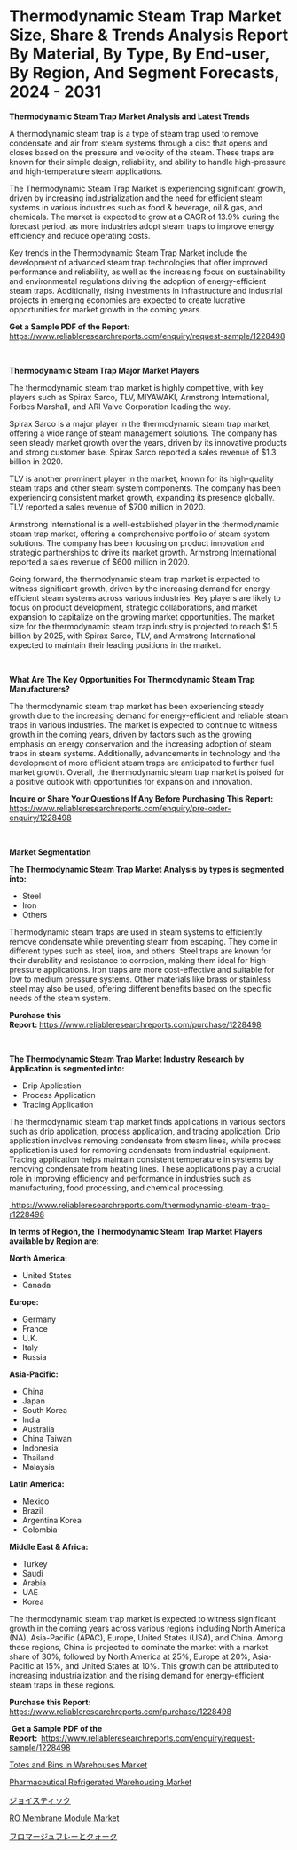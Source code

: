 <p><h1>Thermodynamic Steam Trap Market Size, Share & Trends Analysis Report By Material, By Type, By End-user, By Region, And Segment Forecasts, 2024 - 2031</h1></p><p><strong>Thermodynamic Steam Trap Market Analysis and Latest Trends</strong></p>
<p><p>A thermodynamic steam trap is a type of steam trap used to remove condensate and air from steam systems through a disc that opens and closes based on the pressure and velocity of the steam. These traps are known for their simple design, reliability, and ability to handle high-pressure and high-temperature steam applications.</p><p>The Thermodynamic Steam Trap Market is experiencing significant growth, driven by increasing industrialization and the need for efficient steam systems in various industries such as food & beverage, oil & gas, and chemicals. The market is expected to grow at a CAGR of 13.9% during the forecast period, as more industries adopt steam traps to improve energy efficiency and reduce operating costs.</p><p>Key trends in the Thermodynamic Steam Trap Market include the development of advanced steam trap technologies that offer improved performance and reliability, as well as the increasing focus on sustainability and environmental regulations driving the adoption of energy-efficient steam traps. Additionally, rising investments in infrastructure and industrial projects in emerging economies are expected to create lucrative opportunities for market growth in the coming years.</p></p>
<p><strong>Get a Sample PDF of the Report:&nbsp;</strong> <a href="https://www.reliableresearchreports.com/enquiry/request-sample/1228498">https://www.reliableresearchreports.com/enquiry/request-sample/1228498</a></p>
<p>&nbsp;</p>
<p><strong>Thermodynamic Steam Trap Major Market Players</strong></p>
<p><p>The thermodynamic steam trap market is highly competitive, with key players such as Spirax Sarco, TLV, MIYAWAKI, Armstrong International, Forbes Marshall, and ARI Valve Corporation leading the way. </p><p>Spirax Sarco is a major player in the thermodynamic steam trap market, offering a wide range of steam management solutions. The company has seen steady market growth over the years, driven by its innovative products and strong customer base. Spirax Sarco reported a sales revenue of $1.3 billion in 2020.</p><p>TLV is another prominent player in the market, known for its high-quality steam traps and other steam system components. The company has been experiencing consistent market growth, expanding its presence globally. TLV reported a sales revenue of $700 million in 2020.</p><p>Armstrong International is a well-established player in the thermodynamic steam trap market, offering a comprehensive portfolio of steam system solutions. The company has been focusing on product innovation and strategic partnerships to drive its market growth. Armstrong International reported a sales revenue of $600 million in 2020.</p><p>Going forward, the thermodynamic steam trap market is expected to witness significant growth, driven by the increasing demand for energy-efficient steam systems across various industries. Key players are likely to focus on product development, strategic collaborations, and market expansion to capitalize on the growing market opportunities. The market size for the thermodynamic steam trap industry is projected to reach $1.5 billion by 2025, with Spirax Sarco, TLV, and Armstrong International expected to maintain their leading positions in the market.</p></p>
<p>&nbsp;</p>
<p><strong>What Are The Key Opportunities For Thermodynamic Steam Trap Manufacturers?</strong></p>
<p><p>The thermodynamic steam trap market has been experiencing steady growth due to the increasing demand for energy-efficient and reliable steam traps in various industries. The market is expected to continue to witness growth in the coming years, driven by factors such as the growing emphasis on energy conservation and the increasing adoption of steam traps in steam systems. Additionally, advancements in technology and the development of more efficient steam traps are anticipated to further fuel market growth. Overall, the thermodynamic steam trap market is poised for a positive outlook with opportunities for expansion and innovation.</p></p>
<p><strong>Inquire or Share Your Questions If Any Before Purchasing This Report:</strong> <a href="https://www.reliableresearchreports.com/enquiry/pre-order-enquiry/1228498">https://www.reliableresearchreports.com/enquiry/pre-order-enquiry/1228498</a></p>
<p>&nbsp;</p>
<p><strong>Market Segmentation</strong></p>
<p><strong>The Thermodynamic Steam Trap Market Analysis by types is segmented into:</strong></p>
<p><ul><li>Steel</li><li>Iron</li><li>Others</li></ul></p>
<p><p>Thermodynamic steam traps are used in steam systems to efficiently remove condensate while preventing steam from escaping. They come in different types such as steel, iron, and others. Steel traps are known for their durability and resistance to corrosion, making them ideal for high-pressure applications. Iron traps are more cost-effective and suitable for low to medium pressure systems. Other materials like brass or stainless steel may also be used, offering different benefits based on the specific needs of the steam system.</p></p>
<p><strong>Purchase this Report:&nbsp;</strong><a href="https://www.reliableresearchreports.com/purchase/1228498">https://www.reliableresearchreports.com/purchase/1228498</a></p>
<p>&nbsp;</p>
<p><strong>The Thermodynamic Steam Trap Market Industry Research by Application is segmented into:</strong></p>
<p><ul><li>Drip Application</li><li>Process Application</li><li>Tracing Application</li></ul></p>
<p><p>The thermodynamic steam trap market finds applications in various sectors such as drip application, process application, and tracing application. Drip application involves removing condensate from steam lines, while process application is used for removing condensate from industrial equipment. Tracing application helps maintain consistent temperature in systems by removing condensate from heating lines. These applications play a crucial role in improving efficiency and performance in industries such as manufacturing, food processing, and chemical processing.</p></p>
<p><a href="https://www.reliableresearchreports.com/thermodynamic-steam-trap-r1228498">&nbsp;https://www.reliableresearchreports.com/thermodynamic-steam-trap-r1228498</a></p>
<p><strong>In terms of Region, the Thermodynamic Steam Trap Market Players available by Region are:</strong></p>
<p>
    <p> <strong> North America: </strong>
        <ul>
            <li>United States</li>
            <li>Canada</li>
        </ul>
        </p> 
    <p> <strong> Europe: </strong>
        <ul>
            <li>Germany</li>
            <li>France</li>
            <li>U.K.</li>
            <li>Italy</li>
            <li>Russia</li>
        </ul>
        </p> 
    <p> <strong> Asia-Pacific: </strong>
        <ul>
            <li>China</li>
            <li>Japan</li>
            <li>South Korea</li>
            <li>India</li>
            <li>Australia</li>
            <li>China Taiwan</li>
            <li>Indonesia</li>
            <li>Thailand</li>
            <li>Malaysia</li>
        </ul>
        </p> 
    <p> <strong> Latin America: </strong>
        <ul>
            <li>Mexico</li>
            <li>Brazil</li>
            <li>Argentina Korea</li>
            <li>Colombia</li>
        </ul>
        </p> 
    <p> <strong> Middle East & Africa: </strong>
        <ul>
            <li>Turkey</li>
            <li>Saudi</li>
            <li>Arabia</li>
            <li>UAE</li>
            <li>Korea</li>
        </ul>
    </p>
    </p>
<p><p>The thermodynamic steam trap market is expected to witness significant growth in the coming years across various regions including North America (NA), Asia-Pacific (APAC), Europe, United States (USA), and China. Among these regions, China is projected to dominate the market with a market share of 30%, followed by North America at 25%, Europe at 20%, Asia-Pacific at 15%, and United States at 10%. This growth can be attributed to increasing industrialization and the rising demand for energy-efficient steam traps in these regions.</p></p>
<p><strong>Purchase this Report: </strong><a href="https://www.reliableresearchreports.com/purchase/1228498">https://www.reliableresearchreports.com/purchase/1228498</a></p>
<p>&nbsp;<strong>Get a Sample PDF of the Report:&nbsp;&nbsp;</strong><a href="https://www.reliableresearchreports.com/enquiry/request-sample/1228498">https://www.reliableresearchreports.com/enquiry/request-sample/1228498</a></p>
<p><strong></strong></p>
<p><p><a href="https://www.linkedin.com/pulse/totes-bins-warehouses-market-research-report-its-history-forecast-ymalc?trackingId=tHm%2FDWIRvF4iHlYw6ETxCg%3D%3D">Totes and Bins in Warehouses Market</a></p><p><a href="https://www.linkedin.com/pulse/pharmaceutical-refrigerated-warehousing-market-analysis-its-bpgrc?trackingId=vzzGvZZYuta43wRu0AxBvg%3D%3D">Pharmaceutical Refrigerated Warehousing Market</a></p><p><a href="https://medium.com/@amiles.fermin/%E3%82%B8%E3%83%A7%E3%82%A4%E3%82%B9%E3%83%86%E3%82%A3%E3%83%83%E3%82%AF%E5%B8%82%E5%A0%B4%E3%81%AE%E3%83%88%E3%83%AC%E3%83%B3%E3%83%89%E3%81%A8%E5%B8%82%E5%A0%B4%E5%88%86%E6%9E%90%E3%81%AF-2024%E5%B9%B4%E3%81%8B%E3%82%892031%E5%B9%B4%E3%81%BE%E3%81%A7%E3%81%AE%E6%9C%9F%E9%96%93%E3%81%AE%E4%BA%88%E6%B8%AC%E3%81%A8%E3%81%95%E3%82%8C%E3%81%A6%E3%81%84%E3%81%BE%E3%81%99-0c616b21536b">ジョイスティック</a></p><p><a href="https://github.com/GroverBarry/Market-Research-Report-List-4/blob/main/ro-membrane-module-market.md">RO Membrane Module Market</a></p><p><a href="https://medium.com/@elihomenick1943/%E3%83%95%E3%83%AD%E3%83%9E%E3%83%BC%E3%82%B8%E3%83%A5%E3%83%95%E3%83%AC%E3%82%84%E3%82%AF%E3%82%A2%E3%83%BC%E3%82%AF%E3%81%AE%E5%B8%82%E5%A0%B4%E5%88%86%E6%9E%90-%E5%B8%82%E5%A0%B4%E3%82%B7%E3%82%A7%E3%82%A2-%E3%83%88%E3%83%AC%E3%83%B3%E3%83%89-%E6%88%90%E9%95%B7%E3%83%91%E3%82%BF%E3%83%BC%E3%83%B3%E3%82%92%E8%A7%A3%E8%AA%AD%E3%81%99%E3%82%8B-1da05fa2041b">フロマージュフレーとクォーク</a></p></p>